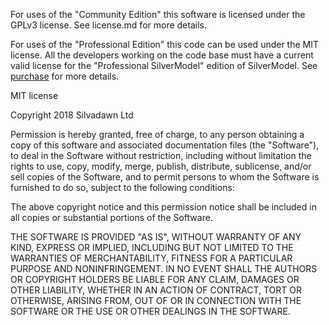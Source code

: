 For uses of the "Community Edition" this software is licensed under the GPLv3 license. See license.md for more details. 

For uses of the "Professional Edition" this code can be used under the MIT license. All the developers working on the code base must have a current valid license for the "Professional SilverModel" edition of SilverModel. See <a href="https://www.silverdawnsoftware.com/Purchase/">purchase</a> for more details.

MIT license

Copyright 2018 Silvadawn Ltd

Permission is hereby granted, free of charge, to any person obtaining a copy of this software and associated documentation files (the "Software"), to deal in the Software without restriction, including without limitation the rights to use, copy, modify, merge, publish, distribute, sublicense, and/or sell copies of the Software, and to permit persons to whom the Software is furnished to do so, subject to the following conditions:

The above copyright notice and this permission notice shall be included in all copies or substantial portions of the Software.

THE SOFTWARE IS PROVIDED "AS IS", WITHOUT WARRANTY OF ANY KIND, EXPRESS OR IMPLIED, INCLUDING BUT NOT LIMITED TO THE WARRANTIES OF MERCHANTABILITY, FITNESS FOR A PARTICULAR PURPOSE AND NONINFRINGEMENT. IN NO EVENT SHALL THE AUTHORS OR COPYRIGHT HOLDERS BE LIABLE FOR ANY CLAIM, DAMAGES OR OTHER LIABILITY, WHETHER IN AN ACTION OF CONTRACT, TORT OR OTHERWISE, ARISING FROM, OUT OF OR IN CONNECTION WITH THE SOFTWARE OR THE USE OR OTHER DEALINGS IN THE SOFTWARE.
